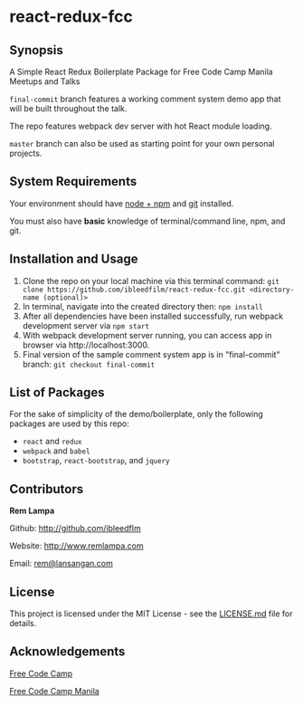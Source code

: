 react-redux-fcc
===============



Synopsis
--------

A Simple React Redux Boilerplate Package for Free Code Camp Manila Meetups and Talks

`final-commit` branch features a working comment system demo app that will be built throughout the talk.

The repo features webpack dev server with hot React module loading.

`master` branch can also be used as starting point for your own personal projects.

System Requirements
-------------------

Your environment should have [node + npm](https://nodejs.org/en/download/) and [git](https://git-scm.com/downloads/) installed.

You must also have **basic** knowledge of terminal/command line, npm, and git.

Installation and Usage
------------

 1. Clone the repo on your local machine via this terminal command: `git clone https://github.com/ibleedfilm/react-redux-fcc.git <directory-name (optional)>`
 2. In terminal, navigate into the created directory then: `npm install`
 3. After all dependencies have been installed successfully, run webpack development server via `npm start`
 4. With webpack development server running, you can access app in browser via http://localhost:3000.
 5. Final version of the sample comment system app is in "final-commit" branch: `git checkout final-commit`

List of Packages
----------------

For the sake of simplicity of the demo/boilerplate, only the following packages are used by this repo:

 - `react` and `redux`
 - `webpack` and `babel`
 - `bootstrap`, `react-bootstrap`, and `jquery`

Contributors
------------

**Rem Lampa**

Github: <http://github.com/ibleedflm>

Website: <http://www.remlampa.com>

Email: <rem@lansangan.com>

License
-------

This project is licensed under the MIT License - see the [LICENSE.md](LICENSE.md) file for details.

Acknowledgements
----------------

[Free Code Camp](http://www.freecodecamp.com)

[Free Code Camp Manila](https://www.facebook.com/groups/free.code.camp.manila/)
